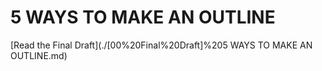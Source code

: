 # 5 WAYS TO MAKE AN OUTLINE

[Read the Final Draft](./[00%20Final%20Draft]%205 WAYS TO MAKE AN OUTLINE.md)
